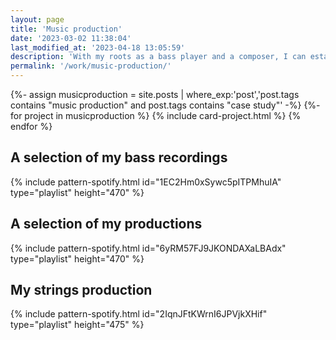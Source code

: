 ```yaml
---
layout: page
title: 'Music production'
date: '2023-03-02 11:38:04'
last_modified_at: '2023-04-18 13:05:59'
description: 'With my roots as a bass player and a composer, I can establish a privileged connection with other artists, delivering a solid, balanced and characterful mix and master.'
permalink: '/work/music-production/'
---
```

{%- assign musicproduction = site.posts | where_exp:'post','post.tags contains "music production" and post.tags contains "case study"' -%}
{%- for project in musicproduction %}
{% include card-project.html %}
{% endfor %}

## A selection of my bass recordings

{% include pattern-spotify.html id="1EC2Hm0xSywc5pITPMhuIA" type="playlist" height="470" %}

## A selection of my productions

{% include pattern-spotify.html id="6yRM57FJ9JKONDAXaLBAdx" type="playlist" height="470" %}

## My strings production

{% include pattern-spotify.html id="2IqnJFtKWrnI6JPVjkXHif" type="playlist" height="475" %}